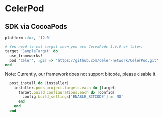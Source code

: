 # CelerPod

## SDK via CocoaPods
```ruby
platform :ios, '12.0'

# You need to set target when you use CocoaPods 1.0.0 or later.
target 'SampleTarget' do
  use_frameworks!
  pod 'Celer', :git => 'https://github.com/celer-network/CelerPod.git'
end
```
Note: Currently, our framework does not support bitcode, please disable it.
```ruby
  post_install do |installer|
    installer.pods_project.targets.each do |target|
      target.build_configurations.each do |config|
        config.build_settings['ENABLE_BITCODE'] = 'NO'
      end
    end
  end
